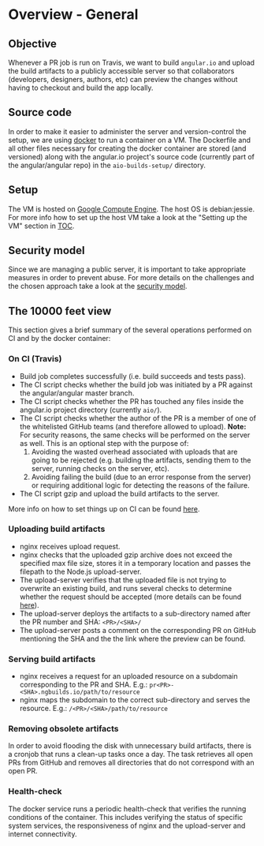 # Overview - General


## Objective
Whenever a PR job is run on Travis, we want to build `angular.io` and upload the build artifacts to
a publicly accessible server so that collaborators (developers, designers, authors, etc) can preview
the changes without having to checkout and build the app locally.


## Source code
In order to make it easier to administer the server and version-control the setup, we are using
[docker](https://www.docker.com) to run a container on a VM. The Dockerfile and all other files
necessary for creating the docker container are stored (and versioned) along with the angular.io
project's source code (currently part of the angular/angular repo) in the `aio-builds-setup/`
directory.


## Setup
The VM is hosted on [Google Compute Engine](https://cloud.google.com/compute/). The host OS is
debian:jessie. For more info how to set up the host VM take a look at the "Setting up the VM"
section in [TOC](_TOC.md).


## Security model
Since we are managing a public server, it is important to take appropriate measures in order to
prevent abuse. For more details on the challenges and the chosen approach take a look at the
[security model](overview--security-model.md).


## The 10000 feet view
This section gives a brief summary of the several operations performed on CI and by the docker
container:


### On CI (Travis)
- Build job completes successfully (i.e. build succeeds and tests pass).
- The CI script checks whether the build job was initiated by a PR against the angular/angular
  master branch.
- The CI script checks whether the PR has touched any files inside the angular.io project directory
  (currently `aio/`).
- The CI script checks whether the author of the PR is a member of one of the whitelisted GitHub
  teams (and therefore allowed to upload).
  **Note:**
  For security reasons, the same checks will be performed on the server as well. This is an optional
  step with the purpose of:
  1. Avoiding the wasted overhead associated with uploads that are going to be rejected (e.g.
     building the artifacts, sending them to the server, running checks on the server, etc).
  2. Avoiding failing the build (due to an error response from the server) or requiring additional
     logic for detecting the reasons of the failure.
- The CI script gzip and upload the build artifacts to the server.

More info on how to set things up on CI can be found [here](misc--integrate-with-ci.md).


### Uploading build artifacts
- nginx receives upload request.
- nginx checks that the uploaded gzip archive does not exceed the specified max file size, stores it
  in a temporary location and passes the filepath to the Node.js upload-server.
- The upload-server verifies that the uploaded file is not trying to overwrite an existing build,
  and runs several checks to determine whether the request should be accepted (more details can be
  found [here](overview--security-model.md)).
- The upload-server deploys the artifacts to a sub-directory named after the PR number and SHA:
  `<PR>/<SHA>/`
- The upload-server posts a comment on the corresponding PR on GitHub mentioning the SHA and the
  the link where the preview can be found.


### Serving build artifacts
- nginx receives a request for an uploaded resource on a subdomain corresponding to the PR and SHA.
  E.g.: `pr<PR>-<SHA>.ngbuilds.io/path/to/resource`
- nginx maps the subdomain to the correct sub-directory and serves the resource.
  E.g.: `/<PR>/<SHA>/path/to/resource`


### Removing obsolete artifacts
In order to avoid flooding the disk with unnecessary build artifacts, there is a cronjob that runs a
clean-up tasks once a day. The task retrieves all open PRs from GitHub and removes all directories
that do not correspond with an open PR.


### Health-check
The docker service runs a periodic health-check that verifies the running conditions of the
container. This includes verifying the status of specific system services, the responsiveness of
nginx and the upload-server and internet connectivity.
